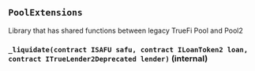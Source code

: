 ## `PoolExtensions`



Library that has shared functions between legacy TrueFi Pool and Pool2


### `_liquidate(contract ISAFU safu, contract ILoanToken2 loan, contract ITrueLender2Deprecated lender)` (internal)






